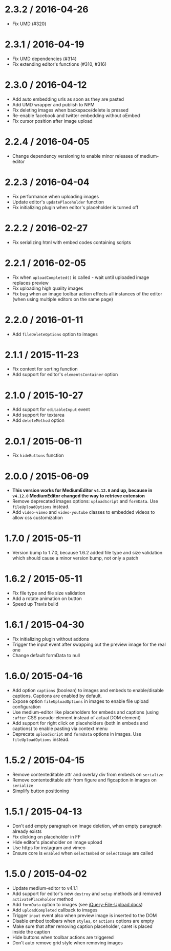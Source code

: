 
2.3.2 / 2016-04-26
==================

  * Fix UMD (#320)

2.3.1 / 2016-04-19
==================

  * Fix UMD dependencies (#314)
  * Fix extending editor's functions (#310, #316)

2.3.0 / 2016-04-12
==================

  * Add auto embedding urls as soon as they are pasted
  * Add UMD wrapper and publish to NPM
  * Fix deleting images when backspace/delete is pressed
  * Re-enable facebook and twitter embedding without oEmbed
  * Fix cursor position after image upload

2.2.4 / 2016-04-05
==================

  * Change dependency versioning to enable minor releases of medium-editor

2.2.3 / 2016-04-04
==================

  * Fix performance when uploading images
  * Update editor's `updatePlaceholder` function
  * Fix initializing plugin when editor's placeholder is turned off

2.2.2 / 2016-02-27
==================

  * Fix serializing html with embed codes containing scripts

2.2.1 / 2016-02-05
==================

  * Fix when `uploadCompleted()` is called - wait until uploaded image replaces preview
  * Fix uploading high quality images
  * Fix bug when an image toolbar action effects all instances of the editor (when using multiple editors on the same page)

2.2.0 / 2016-01-11
==================

  * Add ```fileDeleteOptions``` option to images

2.1.1 / 2015-11-23
==================

  * Fix context for sorting function
  * Add support for editor's ```elementsContainer``` option

2.1.0 / 2015-10-27
==================

  * Add support for ```editableInput``` event
  * Add support for textarea
  * Add ```deleteMethod``` option

2.0.1 / 2015-06-11
==================

  * Fix ```hideButtons``` function

2.0.0 / 2015-06-09
==================

  * **This version works for MediumEditor ```v4.12.0``` and up, because in ```v4.12.0``` MediumEditor changed the way to retrieve extension**
  * Remove deprecated images options: ```uploadScript``` and ```formData```. Use ```fileUploadOptions``` instead.
  * Add ```video-vimeo``` and ```video-youtube``` classes to embedded videos to allow css customization

1.7.0 / 2015-05-11
==================

  * Version bump to 1.7.0, because 1.6.2 added file type and size validation which should cause a minor version bump, not only a patch

1.6.2 / 2015-05-11
==================

  * Fix file type and file size validation
  * Add a rotate animation on button
  * Speed up Travis build

1.6.1 / 2015-04-30
==================

  * Fix initializing plugin without addons
  * Trigger the input event after swapping out the preview image for the real one
  * Change default formData to null

1.6.0/ 2015-04-16
==================

  * Add option ```captions``` (boolean) to images and embeds to enable/disable captions. Captions are enabled by default.
  * Expose option ```fileUploadOptions``` in images to enable file upload configuration
  * Use medium-editor like placeholders for embeds and captions (using ```:after``` CSS pseudo-element instead of actual DOM element)
  * Add support for right click on placeholders (both in embeds and captions) to enable pasting via context menu
  * Deprecate ```uploadScript``` and ```formData``` options in images. Use ```fileUploadOptions``` instead.

1.5.2 / 2015-04-15
==================

  * Remove contenteditable attr and overlay div from embeds on ```serialize```
  * Remove contenteditable attr from figure and figcaption in images on ```serialize```
  * Simplify button positioning

1.5.1 / 2015-04-13
==================

  * Don't add empty paragraph on image deletion, when empty paragraph already exists
  * Fix clicking on placeholder in FF
  * Hide editor's placeholder on image upload
  * Use https for instagram and vimeo
  * Ensure core is ```enabled``` when ```selectEmbed``` or ```selectImage``` are called

1.5.0 / 2015-04-02
==================

  * Update medium-editor to v4.1.1
  * Add support for editor's new ```destroy``` and ```setup``` methods and removed ```activatePlaceholder``` method
  * Add ```formData``` option to images (see [jQuery-File-Upload docs](https://github.com/blueimp/jQuery-File-Upload/wiki/Options#formdata))
  * Add ```uploadCompleted``` callback to images
  * Trigger ```input``` event also when preview image is inserted to the DOM
  * Disable embed toolbars when ```styles```, or ```actions``` options are empty
  * Make sure that after removing caption placeholder, caret is placed inside the caption
  * Hide buttons when toolbar actions are triggered
  * Don't auto remove grid style when removing images
